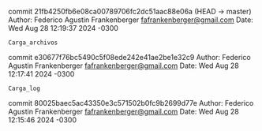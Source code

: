 commit 21fb4250fb6e08ca00789706fc2dc51aac88e06a (HEAD -> master)
Author: Federico Agustin Frankenberger <fafrankenberger@gmail.com>
Date:   Wed Aug 28 12:19:37 2024 -0300

    Carga_archivos

commit e30677f76bc5490c5f08ede242e41ae2be1e32c9
Author: Federico Agustin Frankenberger <fafrankenberger@gmail.com>
Date:   Wed Aug 28 12:17:41 2024 -0300

    Carga_log

commit 80025baec5ac43350e3c571502b0fc9b2699d77e
Author: Federico Agustin Frankenberger <fafrankenberger@gmail.com>
Date:   Wed Aug 28 12:15:46 2024 -0300